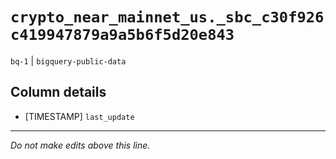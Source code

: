# `crypto_near_mainnet_us._sbc_c30f926c419947879a9a5b6f5d20e843`
`bq-1` | `bigquery-public-data`

## Column details
* [TIMESTAMP] `last_update`

-------------------------------------------------------------------------------
*Do not make edits above this line.*
